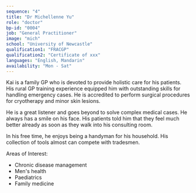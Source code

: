 ```yaml
---
sequence: "4"
title: "Dr Michellenne Yu"
role: "doctor"
bp-id: "0004"
job: "General Practitioner"
image: "mich"
school: "University of Newcastle"
qualification1: "FRACGP"
qualification2: "Certificate of xxx"
languages: "English, Mandarin"
availability: "Mon - Sat"
---
```


Kai is a family GP who is devoted to provide holistic care for his patients. His rural GP training experience equipped him with outstanding skills for handling emergency cases. He is accredited to perform surgical procedures for cryotherapy and minor skin lesions.    

He is a great listener and goes beyond to solve complex medical cases. He always has a smile on his face. His patients told him that they feel much better already as soon as they walk into his consulting room.    

In his free time, he enjoys being a handyman for his household. His collection of tools almost can compete with tradesmen.    

Areas of Interest:
- Chronic disease management 
- Men's health
- Paediatrics
- Family medicine